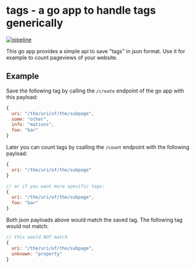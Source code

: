 # tags - a go app to handle tags generically

[![pipeline](https://gitlab.com/meinto/tags/badges/master/pipeline.svg)](https://gitlab.com/meinto/tags/pipelines)

This go app provides a simple api to save "tags" in json format. Use it for example to count pageviews of your website.

## Example

Save the following tag by calling the `/create` endpoint of the go app with this payload:

```js
{
  uri: "/the/uri/of/the/subpage",
  some: "other",
  info: "mations",
  foo: "bar"
}
```

Later you can count tags by csalling the `/count` endpoint with the following payload:

```js
{
  uri: "/the/uri/of/the/subpage"
}

// or if you want more specific tags:
{
  uri: "/the/uri/of/the/subpage",
  foo: "bar"
}
```

Both json payloads above would match the saved tag. The following tag would not match:

```js
// this would NOT match
{
  uri: "/the/uri/of/the/subpage",
  unknown: "property"
}
```